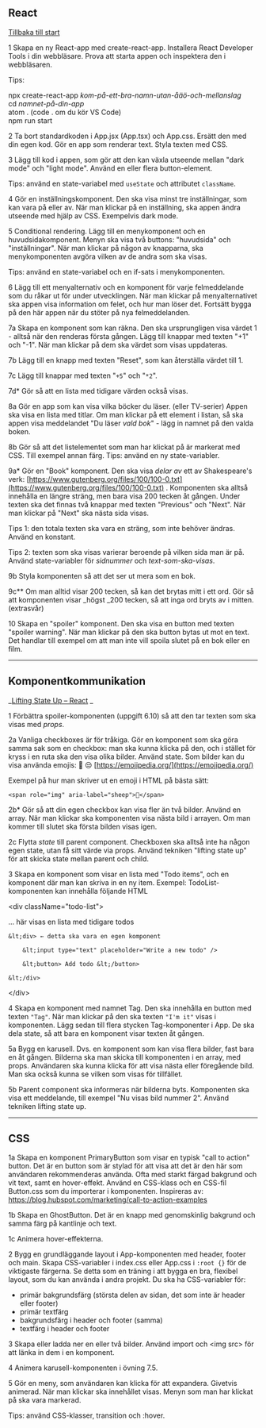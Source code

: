 ## React
[Tillbaka till start](README.md)

1 Skapa en ny React-app med create-react-app. Installera React Developer Tools i din webbläsare. Prova att starta appen och inspektera den i webbläsaren.

Tips:

npx create-react-app _kom-på-ett-bra-namn-utan-åäö-och-mellanslag_ <br>
cd _namnet-på-din-app_ <br>
atom .   (code . om du kör VS Code) <br>
npm run start

2 Ta bort standardkoden i App.jsx (App.tsx) och App.css. Ersätt den med din egen kod. Gör en app som renderar text. Styla texten med CSS.


3 Lägg till kod i appen, som gör att den kan växla utseende mellan "dark mode" och "light mode". Använd en eller flera button-element.

Tips: använd en state-variabel med `useState` och attributet `className`.

4 Gör en inställningskomponent. Den ska visa minst tre inställningar, som kan vara på eller av. När man klickar på en inställning, ska appen ändra utseende med hjälp av CSS. Exempelvis dark mode.

5 Conditional rendering. Lägg till en menykomponent och en huvudsidakomponent. Menyn ska visa två buttons: "huvudsida" och "inställningar". När man klickar på någon av knapparna, ska menykomponenten avgöra vilken av de andra som ska visas.

Tips: använd en state-variabel och en if-sats i menykomponenten.

6 Lägg till ett menyalternativ och en komponent för varje felmeddelande som du råkar ut för under utvecklingen. När man klickar på menyalternativet ska appen visa information om felet, och hur man löser det. Fortsätt bygga på den här appen när du stöter på nya felmeddelanden.

7a Skapa en komponent som kan räkna. Den ska ursprungligen visa värdet 1 - alltså när den renderas första gången. Lägg till knappar med texten "+1" och "-1". När man klickar på dem ska värdet som visas uppdateras.

7b Lägg till en knapp med texten "Reset", som kan återställa värdet till 1.

7c Lägg till knappar med texten "`+5`" och "`*2`".

7d* Gör så att en lista med tidigare värden också visas.

8a Gör en app som kan visa vilka böcker du läser. (eller TV-serier) Appen ska visa en lista med titlar. Om man klickar på ett element i listan, så ska appen visa meddelandet "Du läser _vald bok_" - lägg in namnet på den valda boken.

8b Gör så att det listelementet som man har klickat på är markerat med CSS. Till exempel annan färg. Tips: använd en ny state-variabler.

9a* Gör en "Book" komponent. Den ska visa _delar av_ ett av Shakespeare's verk: [https://www.gutenberg.org/files/100/100-0.txt](https://www.gutenberg.org/files/100/100-0.txt) . Komponenten ska alltså innehålla en längre sträng, men bara visa 200 tecken åt gången. Under texten ska det finnas två knappar med texten "Previous" och "Next". När man klickar på "Next" ska nästa sida visas.

Tips 1: den totala texten ska vara en sträng, som inte behöver ändras. Använd en konstant.

Tips 2: texten som ska visas varierar beroende på vilken sida man är på. Använd state-variabler för _sidnummer_ och _text-som-ska-visas_.

9b Styla komponenten så att det ser ut mera som en bok.

9c** Om man alltid visar 200 tecken, så kan det brytas mitt i ett ord. Gör så att komponenten visar _högst _200 tecken, så att inga ord bryts av i mitten. (extrasvår)

10 Skapa en "spoiler" komponent. Den ska visa en button med texten "spoiler warning". När man klickar på den ska button bytas ut mot en text. Det handlar till exempel om att man inte vill spoila slutet på en bok eller en film.

---

## Komponentkommunikation

_[Lifting State Up – React](https://reactjs.org/docs/lifting-state-up.html) _

1 Förbättra spoiler-komponenten (uppgift 6.10) så att den tar texten som ska visas med _props_.

2a Vanliga checkboxes är för tråkiga. Gör en komponent som ska göra samma sak som en checkbox: man ska kunna klicka på den, och i stället för kryss i en ruta ska den visa olika bilder. Använd state. Som bilder kan du visa använda emojis: 🙂 😒   [https://emojipedia.org/](https://emojipedia.org/)

Exempel på hur man skriver ut en emoji i HTML på bästa sätt:


```
<span role="img" aria-label="sheep">🐑</span>
```


2b* Gör så att din egen checkbox kan visa fler än två bilder. Använd en array. När man klickar ska komponenten visa nästa bild i arrayen. Om man kommer till slutet ska första bilden visas igen.

2c Flytta _state_ till parent component. Checkboxen ska alltså inte ha någon egen state, utan få sitt värde via props. Använd tekniken "lifting state up" för att skicka state mellan parent och child.

3 Skapa en komponent som visar en lista med "Todo items", och en komponent där man kan skriva in en ny item. Exempel: TodoList-komponenten kan innehålla följande HTML

&lt;div className="todo-list">

… här visas en lista med tidigare todos

	&lt;div> ← detta ska vara en egen komponent

		&lt;input type="text" placeholder="Write a new todo" />

		&lt;button> Add todo &lt;/button>

	&lt;/div>

&lt;/div>

4 Skapa en komponent med namnet Tag. Den ska innehålla en button med texten `"Tag"`. När man klickar på den ska texten `"I'm it"` visas i komponenten. Lägg sedan till flera stycken Tag-komponenter i App. De ska dela state, så att bara en komponent visar texten åt gången.

5a Bygg en karusell. Dvs. en komponent som kan visa flera bilder, fast bara en åt gången. Bilderna ska man skicka till komponenten i en array, med props. Användaren ska kunna klicka för att visa nästa eller föregående bild. Man ska också kunna se vilken som visas för tillfället.

5b Parent component ska informeras när bilderna byts. Komponenten ska visa ett meddelande, till exempel "Nu visas bild nummer 2". Använd tekniken lifting state up.

---

## CSS

1a Skapa en komponent PrimaryButton som visar en typisk "call to action" button. Det är en button som är stylad för att visa att det är den här som användaren rekommenderas använda. Ofta med starkt färgad bakgrund och vit text, samt en hover-effekt. Använd en CSS-klass och en CSS-fil Button.css som du importerar i komponenten. Inspireras av: https://blog.hubspot.com/marketing/call-to-action-examples

1b Skapa en GhostButton. Det är en knapp med genomskinlig bakgrund och samma färg på kantlinje och text.

1c Animera hover-effekterna.

2 Bygg en grundläggande layout i App-komponenten med header, footer och main. Skapa CSS-variabler i index.css eller App.css i `:root {}` för de viktigaste färgerna. Se detta som en träning i att bygga en bra, flexibel layout, som du kan använda i andra projekt. Du ska ha CSS-variabler för:



* primär bakgrundsfärg (största delen av sidan, det som inte är header eller footer)
* primär textfärg
* bakgrundsfärg i header och footer (samma)
* textfärg i header och footer

3 Skapa eller ladda ner en eller två bilder. Använd import och &lt;img src> för att länka in dem i en komponent.

4 Animera karusell-komponenten i övning 7.5.

5 Gör en meny, som användaren kan klicka för att expandera. Givetvis animerad. När man klickar ska innehållet visas. Menyn som man har klickat på ska vara markerad.

Tips: använd CSS-klasser, transition och :hover.
